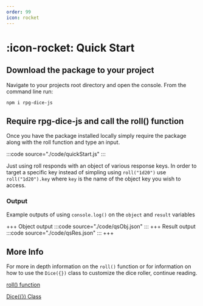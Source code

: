 ```yaml
---
order: 99
icon: rocket
---
```


# :icon-rocket: Quick Start

## Download the package to your project

Navigate to your projects root directory and open the console. From the command line run:

```
npm i rpg-dice-js
```

## Require rpg-dice-js and call the roll() function

Once you have the package installed locally simply require the package along with the roll function and type an input.

:::code source="./code/quickStart.js" :::

Just using roll responds with an object of various response keys. In order to target a specific key instead of simpling using `roll("1d20")` use `roll("1d20").key` where `key` is the name of the object key you wish to access.

### Output

Example outputs of using `console.log()` on the `object` and `result` variables

+++ Object output
:::code source="./code/qsObj.json" :::
+++ Result output
:::code source="./code/qsRes.json" :::
+++

## More Info

For more in depth information on the `roll()` function or for information on how to use the `Dice({})` class to customize the dice roller, continue reading.

[roll() function](./rollfunction/)

[Dice(\{}) Class](./diceclass/)
